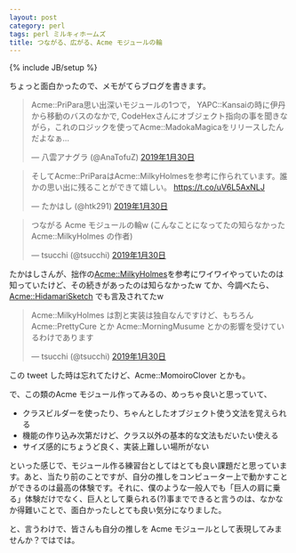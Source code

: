```yaml
---
layout: post
category: perl
tags: perl ミルキィホームズ
title: つながる、広がる、Acme モジュールの輪
---
```

{% include JB/setup %}

ちょっと面白かったので、メモがてらブログを書きます。

<blockquote class="twitter-tweet" data-lang="ja"><p lang="ja" dir="ltr">Acme::PriPara思い出深いモジュールの1つで， YAPC::Kansaiの時に伊丹から移動のバスのなかで, CodeHexさんにオブジェクト指向の事を聞きながら，これのロジックを使ってAcme::MadokaMagicaをリリースしたんだよなぁ...</p>&mdash; 八雲アナグラ (@AnaTofuZ) <a href="https://twitter.com/AnaTofuZ/status/1090616794488791043?ref_src=twsrc%5Etfw">2019年1月30日</a></blockquote>
<script async src="https://platform.twitter.com/widgets.js" charset="utf-8"></script>

<blockquote class="twitter-tweet" data-lang="ja"><p lang="ja" dir="ltr">そしてAcme::PriParaはAcme::MilkyHolmesを参考に作られています。誰かの思い出に残ることができて嬉しい。 <a href="https://t.co/uV6L5AxNLJ">https://t.co/uV6L5AxNLJ</a></p>&mdash; たかはし (@htk291) <a href="https://twitter.com/htk291/status/1090618145948102656?ref_src=twsrc%5Etfw">2019年1月30日</a></blockquote>
<script async src="https://platform.twitter.com/widgets.js" charset="utf-8"></script>

<blockquote class="twitter-tweet" data-lang="ja"><p lang="ja" dir="ltr">つながる Acme モジュールの輪w (こんなことになってたの知らなかった Acme::MilkyHolmes の作者)</p>&mdash; tsucchi (@tsucchi) <a href="https://twitter.com/tsucchi/status/1090620707568926720?ref_src=twsrc%5Etfw">2019年1月30日</a></blockquote>
<script async src="https://platform.twitter.com/widgets.js" charset="utf-8"></script>

たかはしさんが、拙作の[Acme::MilkyHolmes](https://metacpan.org/pod/Acme::MilkyHolmes)を参考にワイワイやっていたのは知っていたけど、その続きがあったのは知らなかったw てか、今調べたら、[Acme::HidamariSketch](https://metacpan.org/pod/Acme::HidamariSketch) でも言及されてたw

<blockquote class="twitter-tweet" data-conversation="none" data-lang="ja"><p lang="ja" dir="ltr">Acme::MilkyHolmes は割と実装は独自なんですけど、もちろん Acme::PrettyCure とか Acme::MorningMusume とかの影響を受けているわけであります</p>&mdash; tsucchi (@tsucchi) <a href="https://twitter.com/tsucchi/status/1090621019168038918?ref_src=twsrc%5Etfw">2019年1月30日</a></blockquote>
<script async src="https://platform.twitter.com/widgets.js" charset="utf-8"></script>

この tweet した時は忘れてたけど、Acme::MomoiroClover とかも。

で、この類のAcme モジュール作ってみるの、めっちゃ良いと思っていて、

- クラスビルダーを使ったり、ちゃんとしたオブジェクト使う文法を覚えられる
- 機能の作り込み次第だけど、クラス以外の基本的な文法もだいたい使える
- サイズ感的にちょうど良く、実装上難しい場所がない

といった感じで、モジュール作る練習台としてはとても良い課題だと思っています。あと、当たり前のことですが、自分の推しをコンピューター上で動かすことができるのは最高の体験です。それに、僕のような一般人でも「巨人の肩に乗る」体験だけでなく、巨人として乗られる(?)事までできると言うのは、なかなか得難いことで、面白かったしとても良い気分になりました。

と、言うわけで、皆さんも自分の推しを Acme モジュールとして表現してみませんか？ではでは。

